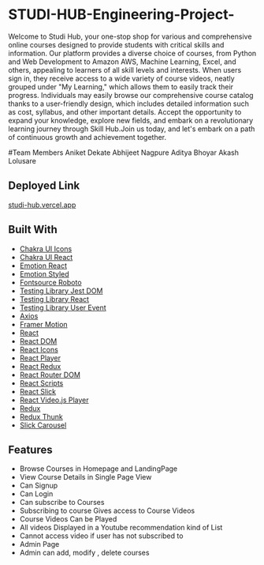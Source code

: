 # STUDI-HUB-Engineering-Project-
Welcome to Studi Hub, your one-stop shop for various and comprehensive online courses designed to provide students with critical skills and information. Our platform provides a diverse choice of courses, from Python and Web Development to Amazon AWS, Machine Learning, Excel, and others, appealing to learners of all skill levels and interests. When users sign in, they receive access to a wide variety of course videos, neatly grouped under "My Learning," which allows them to easily track their progress. Individuals may easily browse our comprehensive course catalog thanks to a user-friendly design, which includes detailed information such as cost, syllabus, and other important details. Accept the opportunity to expand your knowledge, explore new fields, and embark on a revolutionary learning journey through Skill Hub.Join us today, and let's embark on a path of continuous growth and achievement together.

#Team Members
 Aniket Dekate Abhijeet Nagpure Aditya Bhoyar Akash Lolusare

 ## Deployed Link
[studi-hub.vercel.app](https://studi-hub.vercel.app/)


## Built With
- [Chakra UI Icons](https://chakra-ui.com/)
- [Chakra UI React](https://chakra-ui.com/)
- [Emotion React](https://emotion.sh/docs/@emotion/react)
- [Emotion Styled](https://emotion.sh/docs/@emotion/styled)
- [Fontsource Roboto](https://github.com/fontsource/fontsource)
- [Testing Library Jest DOM](https://testing-library.com/docs/ecosystem-jest-dom/)
- [Testing Library React](https://testing-library.com/docs/ecosystem-react-testing-library/)
- [Testing Library User Event](https://testing-library.com/docs/ecosystem-user-event/)
- [Axios](https://axios-http.com/)
- [Framer Motion](https://www.framer.com/motion/)
- [React](https://reactjs.org/)
- [React DOM](https://reactjs.org/docs/react-dom.html)
- [React Icons](https://react-icons.github.io/react-icons/)
- [React Player](https://cookpete.com/react-player/)
- [React Redux](https://react-redux.js.org/)
- [React Router DOM](https://reactrouter.com/web/guides/quick-start)
- [React Scripts](https://create-react-app.dev/docs/available-scripts/)
- [React Slick](https://react-slick.neostack.com/)
- [React Video.js Player](https://github.com/couds/react-video-js-player)
- [Redux](https://redux.js.org/)
- [Redux Thunk](https://github.com/reduxjs/redux-thunk)
- [Slick Carousel](https://kenwheeler.github.io/slick/)

## Features

- Browse Courses in Homepage and LandingPage
- View Course Details in Single Page View
- Can Signup
- Can Login
- Can subscribe to Courses
- Subscribing to course Gives access to Course Videos
- Course Videos Can be Played
- All videos Displayed in a Youtube recommendation kind of List
- Cannot access video if user has not subscribed to
- Admin Page
- Admin can add, modify , delete courses
  
